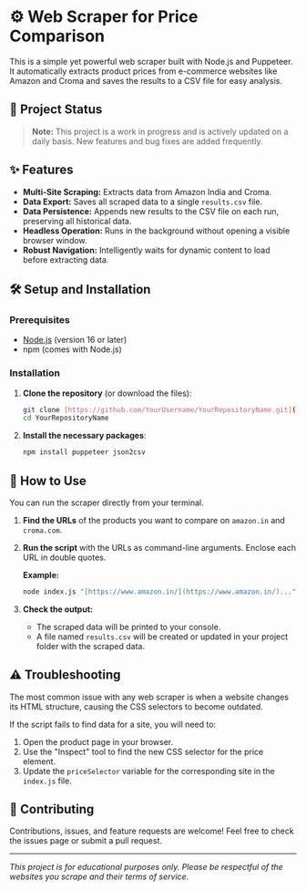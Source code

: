 # ⚙️ Web Scraper for Price Comparison

This is a simple yet powerful web scraper built with Node.js and Puppeteer. It automatically extracts product prices from e-commerce websites like Amazon and Croma and saves the results to a CSV file for easy analysis.

## 🚧 Project Status
> **Note:** This project is a work in progress and is actively updated on a daily basis. New features and bug fixes are added frequently.

## ✨ Features

* **Multi-Site Scraping:** Extracts data from Amazon India and Croma.
* **Data Export:** Saves all scraped data to a single `results.csv` file.
* **Data Persistence:** Appends new results to the CSV file on each run, preserving all historical data.
* **Headless Operation:** Runs in the background without opening a visible browser window.
* **Robust Navigation:** Intelligently waits for dynamic content to load before extracting data.

## 🛠️ Setup and Installation

### Prerequisites
* [Node.js](https://nodejs.org/) (version 16 or later)
* npm (comes with Node.js)

### Installation
1.  **Clone the repository** (or download the files):
    ```bash
    git clone [https://github.com/YourUsername/YourRepositoryName.git](https://github.com/YourUsername/YourRepositoryName.git)
    cd YourRepositoryName
    ```

2.  **Install the necessary packages**:
    ```bash
    npm install puppeteer json2csv
    ```

## 🚀 How to Use

You can run the scraper directly from your terminal.

1.  **Find the URLs** of the products you want to compare on `amazon.in` and `croma.com`.

2.  **Run the script** with the URLs as command-line arguments. Enclose each URL in double quotes.

    **Example:**
    ```bash
    node index.js "[https://www.amazon.in/](https://www.amazon.in/)..." "[https://www.croma.com/](https://www.croma.com/)..."
    ```

3.  **Check the output:**
    * The scraped data will be printed to your console.
    * A file named `results.csv` will be created or updated in your project folder with the scraped data.



## ⚠️ Troubleshooting

The most common issue with any web scraper is when a website changes its HTML structure, causing the CSS selectors to become outdated.

If the script fails to find data for a site, you will need to:
1.  Open the product page in your browser.
2.  Use the "Inspect" tool to find the new CSS selector for the price element.
3.  Update the `priceSelector` variable for the corresponding site in the `index.js` file.

## 🤝 Contributing

Contributions, issues, and feature requests are welcome! Feel free to check the issues page or submit a pull request.

---
_This project is for educational purposes only. Please be respectful of the websites you scrape and their terms of service._
